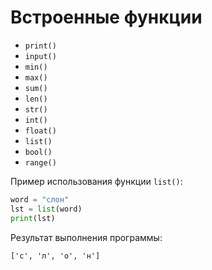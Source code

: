 # Встроенные функции

* `print()`
* `input()`
* `min()`
* `max()`
* `sum()`
* `len()`
* `str()`
* `int()`
* `float()`
* `list()`
* `bool()`
* `range()`

Пример использования функции `list()`:

```python
word = "слон"
lst = list(word)
print(lst)
```
Результат выполнения программы:

```
['c', 'л', 'о', 'н']
```

